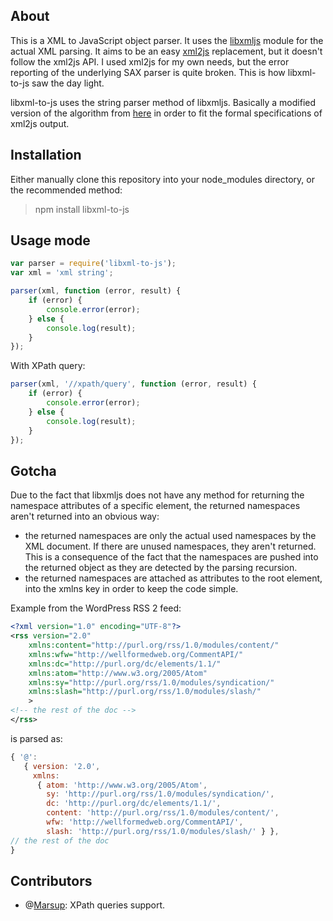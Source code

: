 ## About

This is a XML to JavaScript object parser. It uses the [libxmljs](https://github.com/polotek/libxmljs) module for the actual XML parsing. It aims to be an easy [xml2js](https://github.com/Leonidas-from-XIV/node-xml2js) replacement, but it doesn't follow the xml2js API. I used xml2js for my own needs, but the error reporting of the underlying SAX parser is quite broken. This is how libxml-to-js saw the day light.

libxml-to-js uses the string parser method of libxmljs. Basically a modified version of the algorithm from [here](http://mscdex.net/code-snippets/) in order to fit the formal specifications of xml2js output.

## Installation

Either manually clone this repository into your node_modules directory, or the recommended method:

> npm install libxml-to-js

## Usage mode

```javascript
var parser = require('libxml-to-js');
var xml = 'xml string';

parser(xml, function (error, result) {
	if (error) {
		console.error(error);
	} else {
		console.log(result);
	}
});
```

With XPath query:

```javascript
parser(xml, '//xpath/query', function (error, result) {
	if (error) {
		console.error(error);
	} else {
		console.log(result);
	}
});
```

## Gotcha

Due to the fact that libxmljs does not have any method for returning the namespace attributes of a specific element, the returned namespaces aren't returned into an obvious way:

 * the returned namespaces are only the actual used namespaces by the XML document. If there are unused namespaces, they aren't returned. This is a consequence of the fact that the namespaces are pushed into the returned object as they are detected by the parsing recursion.
 * the returned namespaces are attached as attributes to the root element, into the xmlns key in order to keep the code simple.

Example from the WordPress RSS 2 feed:

```xml
<?xml version="1.0" encoding="UTF-8"?>
<rss version="2.0"
	xmlns:content="http://purl.org/rss/1.0/modules/content/"
	xmlns:wfw="http://wellformedweb.org/CommentAPI/"
	xmlns:dc="http://purl.org/dc/elements/1.1/"
	xmlns:atom="http://www.w3.org/2005/Atom"
	xmlns:sy="http://purl.org/rss/1.0/modules/syndication/"
	xmlns:slash="http://purl.org/rss/1.0/modules/slash/"
	>
<!-- the rest of the doc -->
</rss>
```

is parsed as:

```javascript
{ '@': 
   { version: '2.0',
     xmlns: 
      { atom: 'http://www.w3.org/2005/Atom',
        sy: 'http://purl.org/rss/1.0/modules/syndication/',
        dc: 'http://purl.org/dc/elements/1.1/',
        content: 'http://purl.org/rss/1.0/modules/content/',
        wfw: 'http://wellformedweb.org/CommentAPI/',
        slash: 'http://purl.org/rss/1.0/modules/slash/' } },
// the rest of the doc
}
```

## Contributors

 * @[Marsup](https://github.com/Marsup): XPath queries support.
